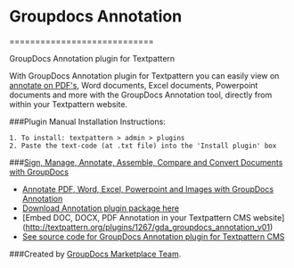 # Groupdocs Annotation
============================

GroupDocs Annotation plugin for Textpattern

With GroupDocs Annotation plugin for Textpattern you can easily view on [annotate on PDF's](http://groupdocs.com/apps/annotation), Word documents, Excel documents, Powerpoint documents and more with the GroupDocs Annotation tool, directly from within your Textpattern website.

###Plugin Manual Installation Instructions:

	1. To install: textpattern > admin > plugins
	2. Paste the text-code (at .txt file) into the 'Install plugin' box


###[Sign, Manage, Annotate, Assemble, Compare and Convert Documents with GroupDocs](http://groupdocs.com)
* [Annotate PDF, Word, Excel, Powerpoint and Images with GroupDocs Annotation](http://groupdocs.com/apps/annotation)
* [Download Annotation plugin package here](https://github.com/groupdocs/textpattern-groupdocs-annotation)
* [Embed DOC, DOCX, PDF Annotation in your Textpattern CMS website] (http://textpattern.org/plugins/1267/gda_groupdocs_annotation_v01)
* [See source code for GroupDocs Annotation plugin for Textpattern CMS](https://github.com/groupdocs/textpattern-groupdocs-annotation-source)

###Created by [GroupDocs Marketplace Team](http://groupdocs.com/marketplace/).
